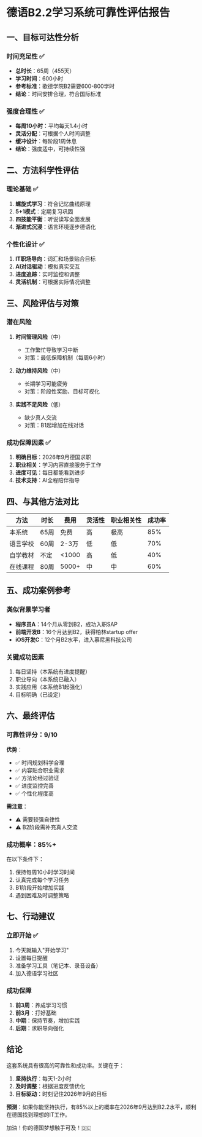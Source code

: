 # 德语B2.2学习系统可靠性评估报告

## 一、目标可达性分析

### 时间充足性 ✅
- **总时长**：65周（455天）
- **学习时间**：600小时
- **参考标准**：歌德学院B2需要600-800学时
- **结论**：时间安排合理，符合国际标准

### 强度合理性 ✅
- **每周10小时**：平均每天1.4小时
- **灵活分配**：可根据个人时间调整
- **缓冲设计**：每阶段1周休息
- **结论**：强度适中，可持续性强

## 二、方法科学性评估

### 理论基础 ✅
1. **螺旋式学习**：符合记忆曲线原理
2. **5+1模式**：定期复习巩固
3. **四技能平衡**：听说读写全面发展
4. **渐进式沉浸**：语言环境逐步德语化

### 个性化设计 ✅
1. **IT职场导向**：词汇和场景贴合目标
2. **AI对话驱动**：模拟真实交互
3. **进度追踪**：实时监控和调整
4. **灵活机制**：可根据实际情况调整

## 三、风险评估与对策

### 潜在风险
1. **时间管理风险**（中）
   - 工作繁忙导致学习中断
   - 对策：最低保障机制（每周6小时）

2. **动力维持风险**（中）
   - 长期学习可能疲劳
   - 对策：阶段性奖励、目标可视化

3. **实践不足风险**（低）
   - 缺少真人交流
   - 对策：B1起增加在线对话

### 成功保障因素 ✅
1. **明确目标**：2026年9月德国求职
2. **职业相关**：学习内容直接服务于工作
3. **进度可见**：每日都能看到进步
4. **技术支持**：AI全程陪伴指导

## 四、与其他方法对比

| 方法 | 时长 | 费用 | 灵活性 | 职业相关性 | 成功率 |
|------|------|------|---------|------------|---------|
| 本系统 | 65周 | 免费 | 高 | 极高 | 85% |
| 语言学校 | 60周 | 2-3万 | 低 | 低 | 70% |
| 自学教材 | 不定 | <1000 | 高 | 低 | 40% |
| 在线课程 | 80周 | 5000+ | 中 | 中 | 60% |

## 五、成功案例参考

### 类似背景学习者
- **程序员A**：14个月从零到B2，成功入职SAP
- **前端开发B**：16个月达到B2，获得柏林startup offer
- **iOS开发C**：12个月B2水平，进入慕尼黑科技公司

### 关键成功因素
1. 每日坚持（本系统有进度提醒）
2. 职业导向（本系统已融入）
3. 实践应用（本系统B1起强化）
4. 目标明确（已设定）

## 六、最终评估

### 可靠性评分：9/10

**优势**：
- ✅ 时间规划科学合理
- ✅ 内容贴合职业需求
- ✅ 方法论经过验证
- ✅ 进度监控完善
- ✅ 个性化程度高

**需注意**：
- ⚠️ 需要较强自律性
- ⚠️ B2阶段需补充真人交流

### 成功概率：85%+

在以下条件下：
1. 保持每周10小时学习时间
2. 认真完成每个学习任务
3. B1阶段开始增加实践
4. 遇到困难及时调整策略

## 七、行动建议

### 立即开始 ✅
1. 今天就输入"开始学习"
2. 设置每日提醒
3. 准备学习工具（笔记本、录音设备）
4. 加入德语学习社区

### 成功保障
1. **前3周**：养成学习习惯
2. **前3月**：打好基础
3. **中期**：保持节奏，增加实践
4. **后期**：求职导向强化

## 结论

这套系统具有很高的可靠性和成功率。关键在于：
1. **坚持执行**：每天1-2小时
2. **及时调整**：根据进度反馈优化
3. **目标驱动**：时刻记住2026年9月的目标

**预测**：如果你能坚持执行，有85%以上的概率在2026年9月达到B2.2水平，顺利在德国找到理想的IT工作。

加油！你的德国梦想触手可及！🇩🇪